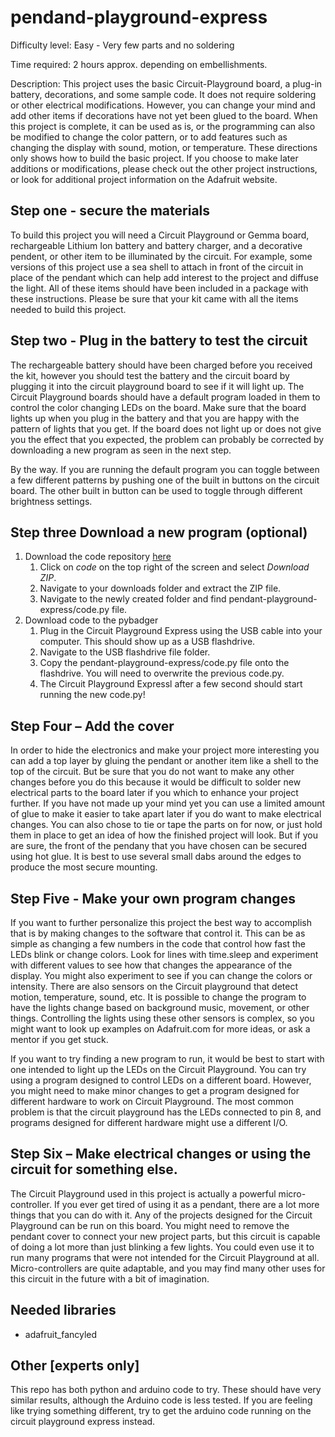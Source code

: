 # pendand-playground-express

Difficulty level: Easy - Very few parts and no soldering

Time required: 2 hours approx. depending on embellishments.

Description: This project uses the basic Circuit-Playground board, a plug-in battery, decorations, and some sample code. It does not require soldering or other electrical modifications. However, you can change your mind and add other items if decorations have not yet been glued to the board. When this project is complete, it can be used as is, or the programming can also be modified to change the color pattern, or to add features such as changing the display with sound, motion, or temperature. These directions only shows how to build the basic project. If you choose to make later additions or modifications, please check out the other project instructions, or look for additional project information on the Adafruit website.  

## Step one - secure the materials

To build this project you will need a Circuit Playground or Gemma board, rechargeable Lithium Ion battery and battery charger, and a decorative pendent, or other item to be illuminated by the circuit. For example, some versions of this project use a sea shell to attach in front of the circuit in place of the pendant which can help add interest to the project and diffuse the light. All of these items should have been included in a package with these instructions. Please be sure that your kit came with all the items needed to build this project.

## Step two - Plug in the battery to test the circuit

The rechargeable battery should have been charged before you received the kit, however you should test the battery and the circuit board by plugging it into the circuit playground board to see if it will light up. The Circuit Playground boards should have a default program loaded in them to control the color changing LEDs on the board. Make sure that the board lights up when you plug in the battery and that you are happy with the pattern of lights that you get. If the board does not light up or does not give you the effect that you expected, the problem can probably be corrected by downloading a new program as seen in the next step. 

By the way. If you are running the default program you can toggle between a few different patterns by pushing one of the built in buttons on the circuit board. The other built in button can be used to toggle through different brightness settings.  

## Step three Download a new program (optional)

1. Download the code repository [here](https://github.com/Team997Coders/wearable-workshop)
    1. Click on *code* on the top right of the screen and select *Download ZIP*.
    2. Navigate to your downloads folder and extract the ZIP file.
    3. Navigate to the newly created folder and find pendant-playground-express/code.py file.
2. Download code to the pybadger
    1. Plug in the Circuit Playground Express using the USB cable into your computer. This should show up as a USB flashdrive.
    2. Navigate to the USB flashdrive file folder.
    3. Copy the pendant-playground-express/code.py file onto the flashdrive. You will need to overwrite the previous code.py.
    4. The Circuit Playground Expressl after a few second should start running the new code.py!

## Step Four – Add the cover

In order to hide the electronics and make your project more interesting you can add a top layer by gluing the pendant  or another item like a shell to the top of the circuit. But be sure that you do not want to make any other changes before you do this because it would be difficult to solder new electrical parts to the board later if you which to enhance your project further. If you have not made up your mind yet you can use a limited amount of glue to make it easier to take apart later if you do want to make electrical changes. You can also chose to tie or tape the parts on for now, or just hold them in place to get an idea of how the finished project will look. But if you are sure, the front of the pendany that you have chosen can be secured using hot glue. It is best to use several small dabs around the edges to produce the most secure mounting.

## Step Five - Make your own program changes

If you want to further personalize this project the best way to accomplish that is by making changes to the software that control it.  This can be as simple as changing a few numbers in the code that control how fast the LEDs blink or change colors. Look for lines with time.sleep and experiment with different values to see how that changes the appearance of the display.  You might also experiment to see if you can change the colors or intensity. There are also sensors on the Circuit playground that detect motion, temperature, sound, etc. It is possible to change the program to have the lights change based on background music, movement, or other things. Controlling the lights using these other sensors is complex, so you might want to look up examples on Adafruit.com for more ideas, or ask a mentor if you get stuck.  

If you want to try finding a new program to run, it would be best to start with one intended to light up the LEDs on the Circuit Playground. You can try using a program designed to control LEDs on a different board. However, you might need to make minor changes to get a program designed for different hardware to work on Circuit Playground. The most common problem is that the circuit playground has the LEDs connected to pin 8, and programs designed for different hardware might use a different I/O.

## Step Six – Make electrical changes or using the circuit for something else.  

The Circuit Playground used in this project is actually a powerful micro-controller. If you ever get tired of using it as a pendant, there are a lot more things that you can do with it.  Any of the projects designed for the Circuit Playground can be run on this board. You might need to remove the pendant cover to connect your new project parts, but this circuit is capable of doing a lot more than just blinking a few lights. You could even use it to run many programs that were not intended for the Circuit Playground at all. Micro-controllers are quite adaptable, and you may find many other uses for this circuit in the future with a bit of imagination.


## Needed libraries

* adafruit_fancyled



## Other [experts only]

This repo has both python and arduino code to try. These should have very similar results, although the Arduino code is less tested. If you are feeling like trying something different, try to get the arduino code running on the circuit playground express instead.

